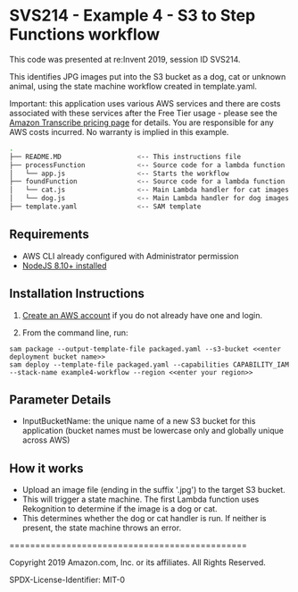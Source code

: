 # SVS214 - Example 4 - S3 to Step Functions workflow

This code was presented at re:Invent 2019, session ID SVS214.

This identifies JPG images put into the S3 bucket as a dog, cat or unknown animal, using the state machine workflow created in template.yaml.

Important: this application uses various AWS services and there are costs associated with these services after the Free Tier usage - please see the [Amazon Transcribe pricing page](https://aws.amazon.com/transcribe/pricing/) for details. You are responsible for any AWS costs incurred. No warranty is implied in this example.

```bash
.
├── README.MD                   <-- This instructions file
├── processFunction             <-- Source code for a lambda function
│   └── app.js                  <-- Starts the workflow
├── foundFunction               <-- Source code for a lambda function
│   └── cat.js                  <-- Main Lambda handler for cat images
│   └── dog.js                  <-- Main Lambda handler for dog images
├── template.yaml               <-- SAM template
```

## Requirements

* AWS CLI already configured with Administrator permission
* [NodeJS 8.10+ installed](https://nodejs.org/en/download/)

## Installation Instructions

1. [Create an AWS account](https://portal.aws.amazon.com/gp/aws/developer/registration/index.html) if you do not already have one and login.

1. From the command line, run:
```
sam package --output-template-file packaged.yaml --s3-bucket <<enter deployment bucket name>>
sam deploy --template-file packaged.yaml --capabilities CAPABILITY_IAM --stack-name example4-workflow --region <<enter your region>>
```

## Parameter Details

* InputBucketName: the unique name of a new S3 bucket for this application (bucket names must be lowercase only and globally unique across AWS)

## How it works

* Upload an image file (ending in the suffix '.jpg') to the target S3 bucket.
* This will trigger a state machine. The first Lambda function uses Rekognition to determine if the image is a dog or cat.
* This determines whether the dog or cat handler is run. If neither is present, the state machine throws an error.

==============================================

Copyright 2019 Amazon.com, Inc. or its affiliates. All Rights Reserved.

SPDX-License-Identifier: MIT-0